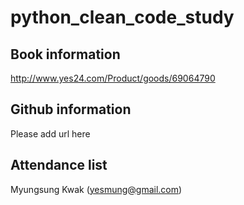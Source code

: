 # python_clean_code_study
## Book information
http://www.yes24.com/Product/goods/69064790

## Github information
Please add url here

## Attendance list
Myungsung Kwak (yesmung@gmail.com)
